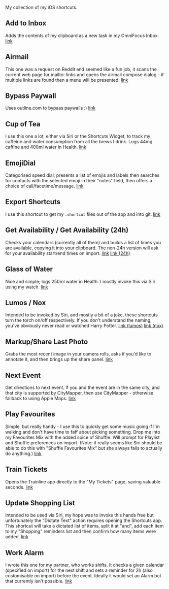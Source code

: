 My collection of my iOS shortcuts.

## Add to Inbox

Adds the contents of my clipboard as a new task in my OmniFocus Inbox.
[link](https://github.com/wrboyce/ios-shortcuts/raw/master/build/add-to-inbox.shortcut)

## Airmail

This one was a request on Reddit and seemed like a fun job, it scans the
current web page for mailto: links and opens the airmail compose
dialog - if multiple links are found then a menu will be presented.
[link](https://github.com/wrboyce/ios-shortcuts/raw/master/build/airmail.shortcut)

## Bypass Paywall

Uses outline.com to bypass paywalls :)
[link](https://github.com/wrboyce/ios-shortcuts/raw/master/build/bypass-paywall.shortcut)

## Cup of Tea

I use this one a lot, either via Siri or the Shortcuts Widget, to track my
caffeine and water consumption from all the brews I drink. Logs 44mg caffine and
400ml water in Health.
[link](https://github.com/wrboyce/ios-shortcuts/raw/master/build/cup-of-tea.shortcut)

## EmojiDial

Categorised speed dial, presents a list of emojis and labels then searches
for contacts with the selected emoji in their "notes" field, then offers a
choice of call/facetime/message.
[link](https://github.com/wrboyce/ios-shortcuts/raw/master/build/emojidial.shortcut)

## Export Shortcuts

I use this shortcut to get my `.shortcut` files out of the app and into git.
[link](https://github.com/wrboyce/ios-shortcuts/raw/master/build/export-shortcuts.shortcut)

## Get Availability / Get Availability (24h)

Checks your calendars (currently all of them) and builds a list of times you are
available, copying it into your clipboard. The non-24h version will ask for your
availability start/end times on import.
[link](https://github.com/wrboyce/ios-shortcuts/raw/master/build/get-availability.shortcut)
[link (24h)](https://github.com/wrboyce/ios-shortcuts/raw/master/build/get-availability-24h.shortcut)

## Glass of Water

Nice and simple; logs 250ml water in Health. I mostly invoke this via Siri using
my watch.
[link](https://github.com/wrboyce/ios-shortcuts/raw/master/build/glass-of-water.shortcut)

## Lumos / Nox

Intended to be invoked by Siri, and mostly a bit of a joke, these shortcuts turn
the torch on/off respectively. If you don't understand the naming, you've
obviously never read or watched Harry Potter.
[link (lumos)](https://github.com/wrboyce/ios-shortcuts/raw/master/build/lumos.shortcut)
[link (nox)](https://github.com/wrboyce/ios-shortcuts/raw/master/build/nox.shortcut)

## Markup/Share Last Photo

Grabs the most recent image in your camera rolls, asks if you'd like to
annotate it, and then brings up the share panel.
[link](https://github.com/wrboyce/ios-shortcuts/raw/master/build/markup_share-last-photo.shortcut)

## Next Event

Get directions to next event. If you and the event are in the same city, and
that city is supported by CityMapper, then use CityMapper - otherwise fallback
to using Apple Maps.
[link](https://github.com/wrboyce/ios-shortcuts/raw/master/build/next-event.shortcut)

## Play Favourites

Simple, but really handy - I use this to quickly get some music going if I'm
walking and don't have time to faff about picking something. Drop me into my
Favourites Mix with the added spice of Shuffle. Will prompt for Playlist and
Shuffle preferences on import. (Note: it really seems like Siri should be able
to do this with "Shuffle Favourites Mix" but she always fails to actually do
anything.)
[link](https://github.com/wrboyce/ios-shortcuts/raw/master/build/play-favourites.shortcut)

## Train Tickets

Opens the Trainline app directly to the "My Tickets" page, saving
valuable seconds.
[link](https://github.com/wrboyce/ios-shortcuts/raw/master/build/train-tickets.shortcut)

## Update Shopping List

Intended to be used via Siri, my hope was to invoke this hands free but
unfortunately the "Dictate Text" action requires opening the Shortcuts app.
This shortcut will take a dictated list of items, split it at "and", add each
item to my "Shopping" reminders list and then confirm how many items were added.
[link](https://github.com/wrboyce/ios-shortcuts/raw/master/build/update-shopping-list.shortcut)

## Work Alarm

I wrote this one for my partner, who works shifts. It checks a given calendar
(specified on import) for the next shift and sets a reminder for 2h (also
customisable on import) before the event. Ideally it would set an Alarm but that
currently isn't possible.
[link](https://github.com/wrboyce/ios-shortcuts/raw/master/build/work-alarm.shortcut)
